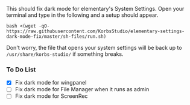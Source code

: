 This should fix dark mode for elementary's System Settings.
Open your terminal and type in the following and a setup should appear.
```
bash <(wget -qO- https://raw.githubusercontent.com/KorbsStudio/elementary-settings-dark-mode-fix/master/sh-files/run.sh)
```
Don't worry, the file that opens your system settings will be back up to `/usr/share/korbs-studio/` if something breaks.

### To Do List
- [x] Fix dark mode for wingpanel
- [ ] Fix dark mode for File Manager when it runs as admin
- [ ] Fix dark mode for ScreenRec
